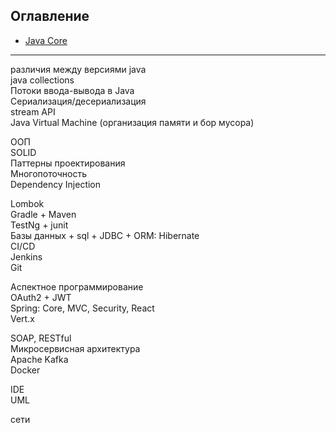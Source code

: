 ## Оглавление

+ [Java Core](001-core.md)









--------
различия между версиями java <br>
java collections <br>
Потоки ввода-вывода в Java <br>
Сериализация/десериализация <br>
stream API <br>
Java Virtual Machine (организация памяти и бор мусора) <br>

ООП <br>
SOLID <br>
Паттерны проектирования <br>
Многопоточность <br>
Dependency Injection <br>

Lombok <br>
Gradle + Maven <br>
TestNg + junit <br>
Базы данных + sql  + JDBC + ORM: Hibernate <br>
CI/CD <br>
Jenkins <br>
Git <br>

Аспектное программирование <br>
OAuth2 + JWT <br>
Spring: Core, MVC, Security, React <br>
Vert.x <br>

SOAP, RESTful <br>
Микросервисная архитектура <br>
Apache Kafka <br>
Docker <br>


IDE <br>
UML <br>

сети <br>





